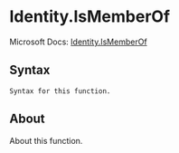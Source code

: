 # Identity.IsMemberOf

Microsoft Docs: [Identity.IsMemberOf](https://docs.microsoft.com/en-us/powerquery-m/identity-ismemberof)

## Syntax

```
Syntax for this function.
```

## About

About this function.

